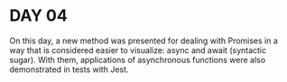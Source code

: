 # DAY 04

On this day, a new method was presented for dealing with Promises in a way that is considered easier to visualize: async and await (syntactic sugar). With them, applications of asynchronous functions were also demonstrated in tests with Jest.
